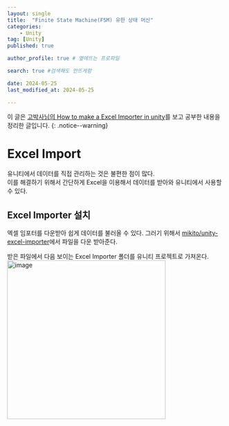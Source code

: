 ```yaml
---
layout: single
title:  "Finite State Machine(FSM) 유한 상태 머신"
categories: 
    - Unity
tag: [Unity]
published: true

author_profile: true # 옆에뜨는 프로파일

search: true #검색해도 안뜨게함

date: 2024-05-25
last_modified_at: 2024-05-25

---
```


이 글은  [고박사님의 How to make a Excel Importer in unity](https://www.youtube.com/watch?v=2oip0H7VgPM)를 보고 공부한 내용을 정리한 글입니다.
{: .notice--warning}

# Excel Import
유니티에서 데이터를 직접 관리하는 것은 불편한 점이 많다. <br>
이를 해결하기 위해서 간단하게 Excel을 이용해서 데이터를 받아와 유니티에서 사용할 수 있다.

## Excel Importer 설치
엑셀 임포터를 다운받아 쉽게 데이터를 불러올 수 있다. 그러기 위해서 [mikito/unity-excel-importer](https://github.com/mikito/unity-excel-importer)에서 파일을 다운 받아준다.

받은 파일에서 다음 보이는 Excel Importer 폴더를 유니티 프로젝트로 가져온다.
<img width="366" alt="image" src="https://github.com/novicehog/comments/assets/131991619/a603e432-6dec-4ff5-91c1-6a560c7f6b7c">

